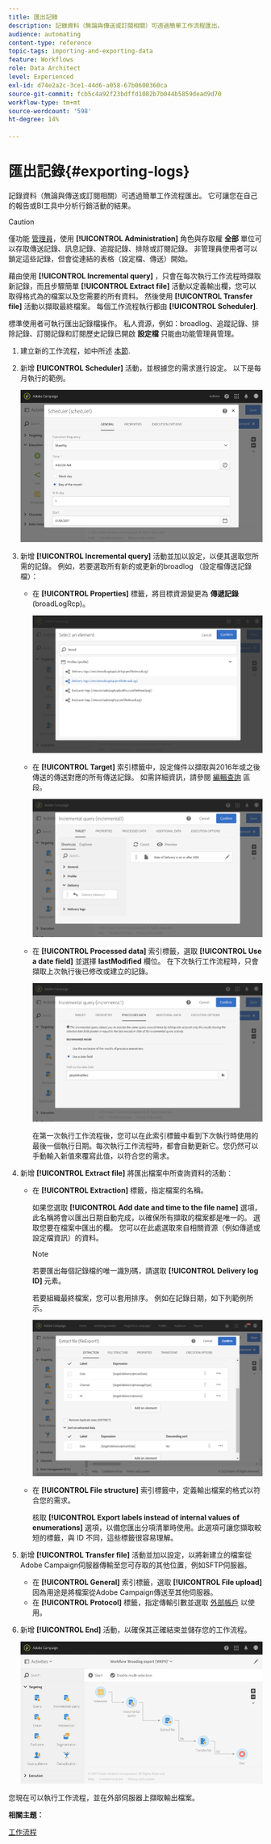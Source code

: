 ```yaml
---
title: 匯出記錄
description: 記錄資料（無論與傳送或訂閱相關）可透過簡單工作流程匯出。
audience: automating
content-type: reference
topic-tags: importing-and-exporting-data
feature: Workflows
role: Data Architect
level: Experienced
exl-id: d74e2a2c-3ce1-44d6-a058-67b0600360ca
source-git-commit: fcb5c4a92f23bdffd1082b7b044b5859dead9d70
workflow-type: tm+mt
source-wordcount: '598'
ht-degree: 14%

---
```


# 匯出記錄{#exporting-logs}

記錄資料（無論與傳送或訂閱相關）可透過簡單工作流程匯出。 它可讓您在自己的報告或BI工具中分析行銷活動的結果。

>[!CAUTION]
>
>僅功能 [管理員](../../administration/using/users-management.md#functional-administrators)，使用 **[!UICONTROL Administration]** 角色與存取權 **全部** 單位可以存取傳送記錄、訊息記錄、追蹤記錄、排除或訂閱記錄。 非管理員使用者可以鎖定這些記錄，但會從連結的表格（設定檔、傳送）開始。

藉由使用 **[!UICONTROL Incremental query]** ，只會在每次執行工作流程時擷取新記錄，而且步驟簡單 **[!UICONTROL Extract file]** 活動以定義輸出欄，您可以取得格式為的檔案以及您需要的所有資料。 然後使用 **[!UICONTROL Transfer file]** 活動以擷取最終檔案。 每個工作流程執行都由 **[!UICONTROL Scheduler]**.

標準使用者可執行匯出記錄檔操作。 私人資源，例如：broadlog、追蹤記錄、排除記錄、訂閱記錄和訂閱歷史記錄已開啟 **設定檔** 只能由功能管理員管理。

1. 建立新的工作流程，如中所述 [本節](../../automating/using/building-a-workflow.md#creating-a-workflow).
1. 新增 **[!UICONTROL Scheduler]** 活動，並根據您的需求進行設定。 以下是每月執行的範例。

   ![](assets/export_logs_scheduler.png)

1. 新增 **[!UICONTROL Incremental query]** 活動並加以設定，以便其選取您所需的記錄。 例如，若要選取所有新的或更新的broadlog （設定檔傳送記錄檔）：

   * 在 **[!UICONTROL Properties]** 標籤，將目標資源變更為 **傳遞記錄** (broadLogRcp)。

     ![](assets/export_logs_query_properties.png)

   * 在 **[!UICONTROL Target]** 索引標籤中，設定條件以擷取與2016年或之後傳送的傳送對應的所有傳送記錄。 如需詳細資訊，請參閱 [編輯查詢](../../automating/using/editing-queries.md#creating-queries) 區段。

     ![](assets/export_logs_query_target.png)

   * 在 **[!UICONTROL Processed data]** 索引標籤，選取 **[!UICONTROL Use a date field]** 並選擇 **lastModified** 欄位。 在下次執行工作流程時，只會擷取上次執行後已修改或建立的記錄。

     ![](assets/export_logs_query_processeddata.png)

     在第一次執行工作流程後，您可以在此索引標籤中看到下次執行時使用的最後一個執行日期。每次執行工作流程時，都會自動更新它。您仍然可以手動輸入新值來覆寫此值，以符合您的需求。

1. 新增 **[!UICONTROL Extract file]** 將匯出檔案中所查詢資料的活動：

   * 在 **[!UICONTROL Extraction]** 標籤，指定檔案的名稱。

     如果您選取 **[!UICONTROL Add date and time to the file name]** 選項，此名稱將會以匯出日期自動完成，以確保所有擷取的檔案都是唯一的。 選取您要在檔案中匯出的欄。 您可以在此處選取來自相關資源（例如傳遞或設定檔資訊）的資料。

     >[!NOTE]
     >
     >若要匯出每個記錄檔的唯一識別碼，請選取 **[!UICONTROL Delivery log ID]** 元素。

     若要組織最終檔案，您可以套用排序。 例如在記錄日期，如下列範例所示。

     ![](assets/export_logs_extractfile_extraction.png)

   * 在 **[!UICONTROL File structure]** 索引標籤中，定義輸出檔案的格式以符合您的需求。

     核取 **[!UICONTROL Export labels instead of internal values of enumerations]** 選項，以備您匯出分項清單時使用。此選項可讓您擷取較短的標籤，與 ID 不同，這些標籤很容易理解。

1. 新增 **[!UICONTROL Transfer file]** 活動並加以設定，以將新建立的檔案從Adobe Campaign伺服器傳輸至您可存取的其他位置，例如SFTP伺服器。

   * 在 **[!UICONTROL General]** 索引標籤，選取 **[!UICONTROL File upload]** 因為用途是將檔案從Adobe Campaign傳送至其他伺服器。
   * 在 **[!UICONTROL Protocol]** 標籤，指定傳輸引數並選取 [外部帳戶](../../administration/using/external-accounts.md#creating-an-external-account) 以使用。

1. 新增 **[!UICONTROL End]** 活動，以確保其正確結束並儲存您的工作流程。

   ![](assets/export_logs_example_workflow.png)

您現在可以執行工作流程，並在外部伺服器上擷取輸出檔案。

**相關主題：**

[工作流程](../../automating/using/get-started-workflows.md)
